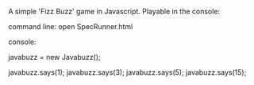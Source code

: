 A simple 'Fizz Buzz' game in Javascript. Playable in the console:

command line:
open SpecRunner.html

console:

javabuzz = new Javabuzz();

javabuzz.says(1);
javabuzz.says(3);
javabuzz.says(5);
javabuzz.says(15);
